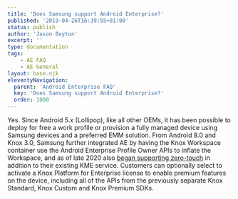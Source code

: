 ```yaml
---
title: 'Does Samsung support Android Enterprise?'
published: '2019-04-26T16:39:55+01:00'
status: publish
author: 'Jason Bayton'
excerpt: ''
type: documentation
tags: 
    - AE FAQ
    - AE General
layout: base.njk
eleventyNavigation:
  parent: 'Android Enterprise FAQ'
  key: 'Does Samsung support Android Enterprise?'
  order: 1000
---
```

Yes. Since Android 5.x (Lollipop), like all other OEMs, it has been possible to deploy for free a work profile or provision a fully managed device using Samsung devices and a preferred EMM solution. From Android 8.0 and Knox 3.0, Samsung further integrated AE by having the Knox Workspace container use the Android Enterprise Profile Owner APIs to inflate the Workspace, and as of late 2020 also [began supporting zero-touch](/2020/11/google-announce-big-changes-to-zero-touch/) in addition to their existing KME service. Customers can optionally select to activate a Knox Platform for Enterprise license to enable premium features on the device, including all of the APIs from the previously separate Knox Standard, Knox Custom and Knox Premium SDKs.

